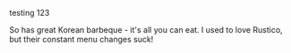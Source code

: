 testing 123



So has great Korean barbeque - it's all you can eat. 
I used to love Rustico, but their constant menu changes suck!
